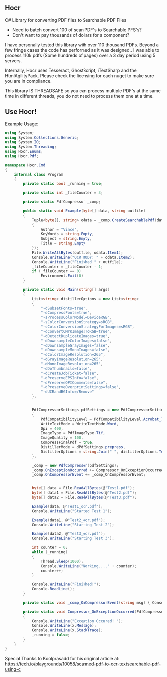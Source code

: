 ## Hocr
C# Library for converting PDF files to Searchable PDF Files

* Need to batch convert 100 of scan PDF's to Searchable PFS's?
* Don't want to pay thousands of dollars for a component?

I have personally tested this library with over 110 thousand PDFs.  Beyond a few fringe cases the code has performed as it was designed..  I was able to process 110k pdfs (Some hundreds of pages) over a 3 day period using 5 servers.

Internally, Hocr uses Tesseract, GhostScript, iTextSharp and the HtmlAgilityPack.  Please check the licensing for each nuget to make sure you are in compliance.

This library IS THREADSAFE so you can process multiple PDF's at the same time in different threads, you do not need to process them one at a time.

## Use Hocr!

Example Usage:
```C#
using System;
using System.Collections.Generic;
using System.IO;
using System.Threading;
using Hocr.Enums;
using Hocr.Pdf;

namespace Hocr.Cmd
{
    internal class Program
    {
        private static bool _running = true;

        private static int _fileCounter = 3;

        private static PdfCompressor _comp;

        public static void Example(byte[] data, string outfile)
        {
            Tuple<byte[], string> odata = _comp.CreateSearchablePdf(data, new PdfMeta
            {
                Author = "Vince",
                KeyWords = string.Empty,
                Subject = string.Empty,
                Title = string.Empty
            });
            File.WriteAllBytes(outfile, odata.Item1);
            Console.WriteLine("OCR BODY: " + odata.Item2);
            Console.WriteLine("Finished " + outfile);
            _fileCounter = _fileCounter - 1;
            if (_fileCounter == 0)
                Environment.Exit(0);
        }

        private static void Main(string[] args)
        {
            List<string> distillerOptions = new List<string>
            {
                "-dSubsetFonts=true",
                "-dCompressFonts=true",
                "-sProcessColorModel=DeviceRGB",
                "-sColorConversionStrategy=sRGB",
                "-sColorConversionStrategyForImages=sRGB",
                "-dConvertCMYKImagesToRGB=true",
                "-dDetectDuplicateImages=true",
                "-dDownsampleColorImages=false",
                "-dDownsampleGrayImages=false",
                "-dDownsampleMonoImages=false",
                "-dColorImageResolution=265",
                "-dGrayImageResolution=265",
                "-dMonoImageResolution=265",
                "-dDoThumbnails=false",
                "-dCreateJobTicket=false",
                "-dPreserveEPSInfo=false",
                "-dPreserveOPIComments=false",
                "-dPreserveOverprintSettings=false",
                "-dUCRandBGInfo=/Remove"
            };


            PdfCompressorSettings pdfSettings = new PdfCompressorSettings
            {
                PdfCompatibilityLevel = PdfCompatibilityLevel.Acrobat_7_1_6,
                WriteTextMode = WriteTextMode.Word,
                Dpi = 400,
                ImageType = PdfImageType.Tif,
                ImageQuality = 100,
                CompressFinalPdf = true,
                DistillerMode = dPdfSettings.prepress,
                DistillerOptions = string.Join(" ", distillerOptions.ToArray())
            };

            _comp = new PdfCompressor(pdfSettings);
            _comp.OnExceptionOccurred += Compressor_OnExceptionOccurred;
            _comp.OnCompressorEvent += _comp_OnCompressorEvent;


            byte[] data = File.ReadAllBytes(@"Test1.pdf");
            byte[] data1 = File.ReadAllBytes(@"Test2.pdf");
            byte[] data2 = File.ReadAllBytes(@"Test3.pdf");

            Example(data, @"Test1_ocr.pdf");
            Console.WriteLine("Started Test 1");

            Example(data1, @"Test2_ocr.pdf");
            Console.WriteLine("Starting Test 2");

            Example(data2, @"Test3_ocr.pdf");
            Console.WriteLine("Starting Test 3");

            int counter = 0;
            while (_running)
            {
                Thread.Sleep(1000);
                Console.WriteLine("Working...." + counter);
                counter++;
            }

            Console.WriteLine("Finished!");
            Console.ReadLine();
        }

        private static void _comp_OnCompressorEvent(string msg) { Console.WriteLine(msg); }

        private static void Compressor_OnExceptionOccurred(PdfCompressor c, Exception x)
        {
            Console.WriteLine("Exception Occured! ");
            Console.WriteLine(x.Message);
            Console.WriteLine(x.StackTrace);
            _running = false;
        }
    }
}

```

Special Thanks to Koolprasadd for his original article at:  https://tech.io/playgrounds/10058/scanned-pdf-to-ocr-textsearchable-pdf-using-c
